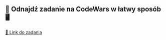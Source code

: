 ## 🧩 Odnajdź zadanie na CodeWars w łatwy sposób 🖥️

[🔗 Link do zadania](https://www.codewars.com/kata/5420fc9bb5b2c7fd57000004)

